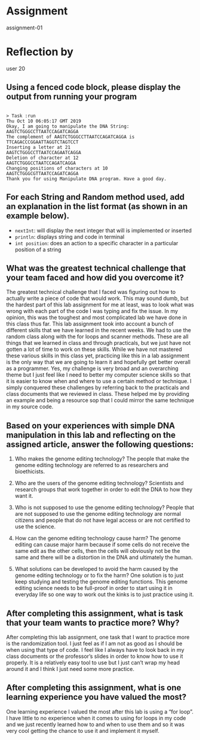 # Assignment

assignment-01

# Reflection by

user 20

## Using a fenced code block, please display the output from running your program

```

> Task :run
Thu Oct 10 06:05:17 GMT 2019
Okay, I am going to manipulate the DNA String: AAGTCTGGGCCTTAATCCAGATCAGGA
The complement of AAGTCTGGGCCTTAATCCAGATCAGGA is TTCAGACCCGGAATTAGGTCTAGTCCT
Inserting a letter at 21
AAGTCTGGGCCTTAATCCAGAATCAGGA
Deletion of character at 12
AAGTCTGGGCCTAATCCAGATCAGGA
Changing positions of characters at 10
AAGTCTGGGCGTTAATCCAGATCAGGA
Thank you for using Manipulate DNA program. Have a good day.

```

## For each String and Random method used, add an explanation in the list format (as shown in an example below).

- `nextInt`: will display the next integer that will is implemented or inserted
- `println`: displays string and code in terminal
- `int position`: does an action to a specific character in a particular position of a string


## What was the greatest technical challenge that your team faced and how did you overcome it?

The greatest technical challenge that I faced was figuring out how to actually write a piece of code that would work. This may sound dumb, but the hardest part of this lab assignment for me at least, was to look what was wrong with each part of the code I was typing and fix the issue. In my opinion, this was the toughest and most complicated lab we have done in this class thus far. This lab assignment took into account a bunch of different skills that we have learned in the recent weeks. We had to use the random class along with the for loops and scanner methods. These are all things that we learned in class and through practicals, but we just have not gotten a lot of time to work on these skills. While we have not mastered these various skills in this class yet, practicing like this in a lab assignment is the only way that we are going to learn it and hopefully get better overall as a programmer. Yes, my challenge is very broad and an overarching theme but I just feel like I need to better my computer science skills so that it is easier to know when and where to use a certain method or technique. I simply conquered these challenges by referring back to the practicals and class documents that we reviewed in class. These helped me by providing an example and being a resource sop that I could mirror the same technique in my source code.


## Based on your experiences with simple DNA manipulation in this lab and reflecting on the assigned article, answer the following questions:

1. Who makes the genome editing technology?
The people that make the genome editing technology are referred to as researchers and bioethicists.

2. Who are the users of the genome editing technology?
Scientists and research groups that work together in order to edit the DNA to how they want it.

3. Who is not supposed to use the genome editing technology?
People that are not supposed to use the genome editing technology are normal citizens and people that do not have legal access or are not certified to use the science.

4. How can the genome editing technology cause harm?
The genome editing can cause major harm because if some cells do not receive the same edit as the other cells, then the cells will obviously not be the same and there will be a distortion in the DNA and ultimately the human.

5. What solutions can be developed to avoid the harm caused by the genome editing technology or to fix the harm?
One solution is to just keep studying and testing the genome editing functions. This genome editing science needs to be full-proof in order to start using it in everyday life so one way to work out the kinks is to just practice using it.


## After completing this assignment, what is task that your team wants to practice more? Why?

After completing this lab assignment, one task that I want to practice more is the randomization tool. I just feel as if I am not as good as I should be when using that type of code. I feel like I always have to look back in my class documents or the professor’s slides in order to know how to use it properly. It is a relatively easy tool to use but I just can’t wrap my head around it and I think I just need some more practice.

## After completing this assignment, what is one learning experience you have valued the most?

One learning experience I valued the most after this lab is using a “for loop”. I have little to no experience when it comes to using for loops in my code and we just recently learned how to and when to use them and so it was very cool getting the chance to use it and implement it myself.
